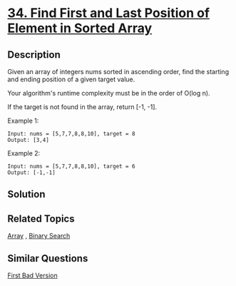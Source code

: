 # [34. Find First and Last Position of Element in Sorted Array](https://leetcode.com/problems/find-first-and-last-position-of-element-in-sorted-array)

## Description

Given an array of integers nums sorted in ascending order, find the starting and ending position of a given target value.

Your algorithm's runtime complexity must be in the order of O(log n).

If the target is not found in the array, return [-1, -1].

Example 1:

```
Input: nums = [5,7,7,8,8,10], target = 8
Output: [3,4]
```

Example 2:

```
Input: nums = [5,7,7,8,8,10], target = 6
Output: [-1,-1]
```

## Solution



## Related Topics

[Array](https://leetcode.com/tag/array/) , [Binary Search](https://leetcode.com/tag/binary-search/) 

## Similar Questions

[First Bad Version](https://leetcode.com/problems/first-bad-version/)
